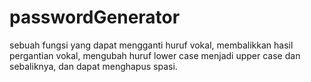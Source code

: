 # passwordGenerator
sebuah fungsi yang dapat mengganti huruf vokal, membalikkan hasil pergantian vokal, mengubah huruf lower case menjadi upper case dan sebaliknya, dan dapat menghapus spasi.
